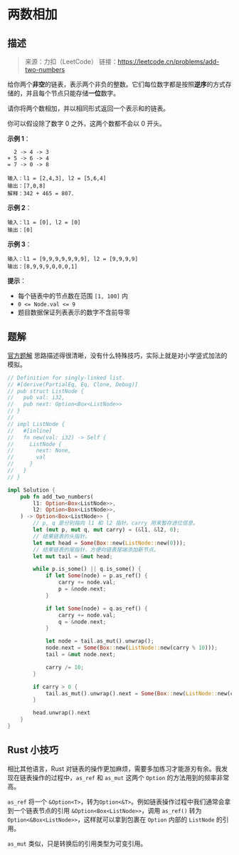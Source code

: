 # 两数相加

## 描述

> 来源：力扣（LeetCode）
> 链接：<https://leetcode.cn/problems/add-two-numbers>

给你两个**非空**的链表，表示两个非负的整数。它们每位数字都是按照**逆序**的方式存储的，并且每个节点只能存储**一位**数字。

请你将两个数相加，并以相同形式返回一个表示和的链表。

你可以假设除了数字 0 之外，这两个数都不会以 0 开头。

**示例 1**：

```text
  2 -> 4 -> 3
+ 5 -> 6 -> 4
= 7 -> 0 -> 8

输入：l1 = [2,4,3], l2 = [5,6,4]
输出：[7,0,8]
解释：342 + 465 = 807.
```

**示例 2**：

```text
输入：l1 = [0], l2 = [0]
输出：[0]
```

**示例 3**：

```text
输入：l1 = [9,9,9,9,9,9,9], l2 = [9,9,9,9]
输出：[8,9,9,9,0,0,0,1]
```

**提示**：

- 每个链表中的节点数在范围 `[1, 100]` 内
- `0 <= Node.val <= 9`
- 题目数据保证列表表示的数字不含前导零

## 题解

[官方题解][1] 思路描述得很清晰，没有什么特殊技巧，实际上就是对小学竖式加法的模拟。

```rust
// Definition for singly-linked list.
// #[derive(PartialEq, Eq, Clone, Debug)]
// pub struct ListNode {
//   pub val: i32,
//   pub next: Option<Box<ListNode>>
// }
//
// impl ListNode {
//   #[inline]
//   fn new(val: i32) -> Self {
//     ListNode {
//       next: None,
//       val
//     }
//   }
// }

impl Solution {
    pub fn add_two_numbers(
        l1: Option<Box<ListNode>>,
        l2: Option<Box<ListNode>>,
    ) -> Option<Box<ListNode>> {
        // p, q 是分别指向 l1 和 l2 指针。carry 用来暂存进位信息。
        let (mut p, mut q, mut carry) = (&l1, &l2, 0);
        // 结果链表的头指针。
        let mut head = Some(Box::new(ListNode::new(0)));
        // 结果链表的尾指针，方便向链表尾端添加新节点。
        let mut tail = &mut head;

        while p.is_some() || q.is_some() {
            if let Some(node) = p.as_ref() {
                carry += node.val;
                p = &node.next;
            }

            if let Some(node) = q.as_ref() {
                carry += node.val;
                q = &node.next;
            }

            let node = tail.as_mut().unwrap();
            node.next = Some(Box::new(ListNode::new(carry % 10)));
            tail = &mut node.next;

            carry /= 10;
        }

        if carry > 0 {
            tail.as_mut().unwrap().next = Some(Box::new(ListNode::new(carry)));
        }

        head.unwrap().next
    }
}
```

## Rust 小技巧

相比其他语言，Rust 对链表的操作更加麻烦，需要多加练习才能游刃有余。我发现在链表操作的过程中，`as_ref` 和 `as_mut` 这两个 `Option` 的方法用到的频率非常高。

`as_ref` 将一个 `&Option<T>`，转为`Option<&T>`。例如链表操作过程中我们通常会拿到一个链表节点的引用 `&Option<Box<ListNode>>`，调用 `as_ref()` 转为 `Option<&Box<ListNode>>`，这样就可以拿到包裹在 `Option` 内部的 `ListNode` 的引用。

`as_mut` 类似，只是转换后的引用类型为可变引用。

[1]: https://leetcode.cn/problems/add-two-numbers/
